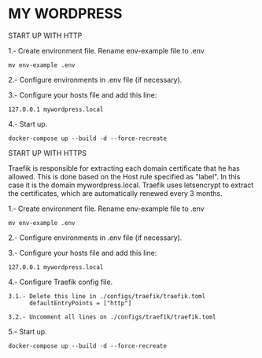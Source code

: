 MY WORDPRESS
============

START UP WITH HTTP

1.- Create environment file. Rename env-example file to .env

    mv env-example .env

2.- Configure environments in .env file (if necessary).

3.- Configure your hosts file and add this line:

    127.0.0.1 mywordpress.local

4.- Start up.

    docker-compose up --build -d --force-recreate


START UP WITH HTTPS

Traefik is responsible for extracting each domain certificate that he has allowed.
This is done based on the Host rule specified as "label". In this case it is the domain mywordpress.local.
Traefik uses letsencrypt to extract the certificates, which are automatically renewed every 3 months.

1.- Create environment file. Rename env-example file to .env

    mv env-example .env

2.- Configure environments in .env file (if necessary).

3.- Configure your hosts file and add this line:

    127.0.0.1 mywordpress.local

4.- Configure Traefik config file.

    3.1.- Delete this line in ./configs/traefik/traefik.toml
          defaultEntryPoints = ["http"]

    3.2.- Uncomment all lines on ./configs/traefik/traefik.toml

5.- Start up.

    docker-compose up --build -d --force-recreate
